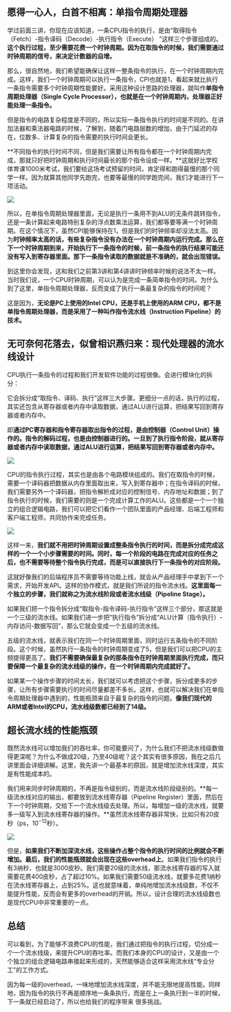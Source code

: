 ## 愿得一心人，白首不相离：单指令周期处理器

学过前面三讲，你现在应该知道，一条CPU指令的执行，是由“取得指令（Fetch）-指令译码（Decode）-执行指令（Execute） ”这样三个步骤组成的。**这个执行过程，至少需要花费一个时钟周期。因为在取指令的时候，我们需要通过时钟周期的信号，来决定计数器的自增。**

那么，很自然地，我们希望能确保让这样一整条指令的执行，在一个时钟周期内完成。这样，我们一个时钟周期可以执行一条指令，CPI也就是1，看起来就比执行一条指令需要多个时钟周期性能要好。采用这种设计思路的处理器，就叫作**单指令周期处理器（Single Cycle Processor），也就是在一个时钟周期内，处理器正好能处理一条指令。**

但是指令的电路复杂程度是不同的，所以实际一条指令执行的时间是不同的。在讲加法器和乘法器电路的时候，了解到，随着门电路层数的增加，由于门延迟的存在，位数多、计算复杂的指令需要的执行时间会更长。

**不同指令的执行时间不同，但是我们需要让所有指令都在一个时钟周期内完成，那就只好把时钟周期和执行时间最长的那个指令设成一样。**这就好比学校体育课1000米考试，我们要给这场考试预留的时间，肯定得和跑得最慢的那个同学一样。因为就算其他同学先跑完，也要等最慢的同学跑完间，我们才能进行下一项活动。

![](D:\Work\TyporaNotes\note\计算机组成原理\pict\20-1.png)

所以，在单指令周期处理器里面，无论是执行一条用不到ALU的无条件跳转指令，还是一条计算起来电路特别复杂的浮点数乘法运算，我们都等要等满一个时钟周期。在这个情况下，虽然CPI能够保持在1，但是我们的时钟频率却没法太高。因为**时钟频率太高的话，有些复杂指令没有办法在一个时钟周期内运行完成。那么在下一个时钟周期到来，开始执行下一条指令的时候，前一条指令的执行结果可能还没有写入到寄存器里面。那下一条指令读取的数据就是不准确的，就会出现错误。**

到这里你会发现，这和我们之前第3讲和第4讲讲时钟频率时候的说法不太一样。当时我们说，一个CPU时钟周期，可以认为是完成一条简单指令的时间。为什么到了这里，单指令周期处理器，反而变成了执行一条最复杂的指令的时间呢？

这是因为，**无论是PC上使用的Intel CPU，还是手机上使用的ARM CPU，都不是单指令周期处理器，而是采用了一种叫作指令流水线（Instruction Pipeline）的技术。**

## 无可奈何花落去，似曾相识燕归来：现代处理器的流水线设计

CPU执行一条指令的过程和我们开发软件功能的过程很像。会进行模块化的拆分：

它会拆分成“取指令、译码、执行”这样三大步骤。更细分一点的话，执行的过程，其实还包含从寄存器或者内存中读取数据，通过ALU进行运算，把结果写回到寄存器或者内存中。

即**通过PC寄存器和指令寄存器取出指令的过程，是由控制器（Control Unit）操作的。指令的解码过程，也是由控制器进行的。一旦到了执行指令阶段，就从寄存器或者内存中读取数据，通过ALU进行运算，把结果写回到寄存器或者内存中。**

![](D:\Work\TyporaNotes\note\计算机组成原理\pict\17-1.png)

CPU的指令执行过程，其实也是由各个电路模块组成的。我们在取指令的时候，需要一个译码器把数据从内存里面取出来，写入到寄存器中；在指令译码的时候，我们需要另外一个译码器，把指令解析成对应的控制信号、内存地址和数据；到了指令执行的时候，我们需要的则是一个完成计算工作的ALU。这些都是一个一个独立的组合逻辑电路，我们可以把它们看作一个团队里面的产品经理、后端工程师和客户端工程师，共同协作来完成任务。

![](D:\Work\TyporaNotes\note\计算机组成原理\pict\20-2.png)

这样一来，**我们就不用把时钟周期设置成整条指令执行的时间，而是拆分成完成这样的一个一个小步骤需要的时间。同时，每一个阶段的电路在完成对应的任务之后，也不需要等待整个指令执行完成，而是可以直接执行下一条指令的对应阶段。**

这就好像我们的后端程序员不需要等待功能上线，就会从产品经理手中拿到下一个需求，开始开发API。这样的协作模式，就是我们所说的指令流水线。**这里面每一个独立的步骤，我们就称之为流水线阶段或者流水线级（Pipeline Stage）。**

如果我们把一个指令拆分成“取指令-指令译码-执行指令”这样三个部分，那这就是一个三级的流水线。如果我们进一步把“执行指令”拆分成“ALU计算（指令执行）-内存访问-数据写回”，那么它就会变成一个五级的流水线。

五级的流水线，就表示我们在同一个时钟周期里面，同时运行五条指令的不同阶段。这个时候，虽然执行一条指令的时钟周期变成了5，但是我们可以把CPU的主频提得更高了。**我们不需要确保最复杂的那条指令在时钟周期里面执行完成，而只要保障一个最复杂的流水线级的操作，在一个时钟周期内完成就好了。**

如果某一个操作步骤的时间太长，我们就可以考虑把这个步骤，拆分成更多的步骤，让所有步骤需要执行的时间尽量都差不多长。这样，也就可以解决我们在单指令周期处理器中遇到的，性能瓶颈来自于最复杂的指令的问题。**像我们现代的ARM或者Intel的CPU，流水线级数都已经到了14级。**

## 超长流水线的性能瓶颈

既然流水线可以增加我们的吞吐率，你可能要问了，为什么我们不把流水线级数做得更深呢？为什么不做成20级，乃至40级呢？这个其实有很多原因，我在之后几讲里面会详细讲解。这里，我先讲一个最基本的原因，就是增加流水线深度，其实是有性能成本的。

我们用来同步时钟周期的，不再是指令级别的，而是流水线阶段级别的。**每一级流水线对应的输出，都要放到流水线寄存器（Pipeline Register）里面，然后在下一个时钟周期，交给下一个流水线级去处理。所以，每增加一级的流水线，就要多一级写入到流水线寄存器的操作。**虽然流水线寄存器非常快，比如只有20皮秒（ps，$10^{-12}$秒）。

![](D:\Work\TyporaNotes\note\计算机组成原理\pict\20-3.png)

但是，**如果我们不断加深流水线，这些操作占整个指令的执行时间的比例就会不断增加。最后，我们的性能瓶颈就会出现在这些overhead上**。如果我们指令的执行有3纳秒，也就是3000皮秒。我们需要20级的流水线，那流水线寄存器的写入就需要花费400皮秒，占了超过10%。如果我们需要50级流水线，就要多花费1纳秒在流水线寄存器上，占到25%。这也就意味着，单纯地增加流水线级数，不仅不能提升性能，反而会有更多的overhead的开销。所以，设计合理的流水线级数也是现代CPU中非常重要的一点。

## 总结

可以看到，为了能够不浪费CPU的性能，我们通过把指令的执行过程，切分成一个一个流水线级，来提升CPU的吞吐率。而我们本身的CPU的设计，又是由一个个独立的组合逻辑电路串接起来形成的，天然能够适合这样采用流水线“专业分工”的工作方式。

因为每一级的overhead，一味地增加流水线深度，并不能无限地提高性能。同样地，因为指令的执行不再是顺序地一条条执行，而是在上一条执行到一半的时候，下一条就已经启动了，所以也给我们的程序带来
很多挑战。